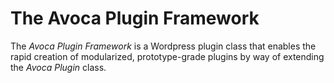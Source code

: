 The Avoca Plugin Framework
======================

The *Avoca Plugin Framework* is a Wordpress plugin class that enables the rapid creation of modularized, prototype-grade plugins by way of extending the *Avoca Plugin* class.
